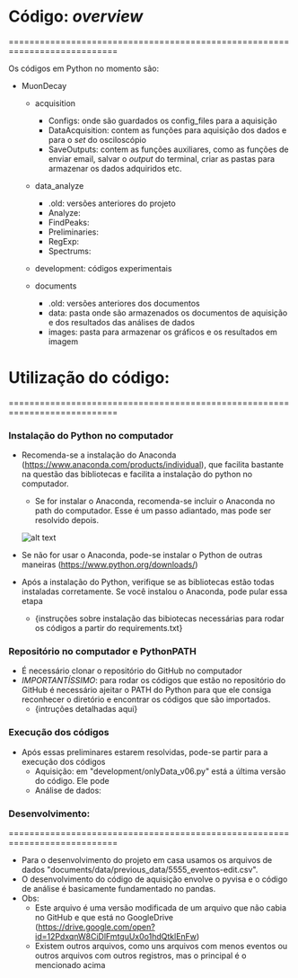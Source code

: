 # Código: _overview_ 
===========================================================================

Os códigos em Python no momento são:

- MuonDecay
	 - acquisition
		- Configs: onde são guardados os config_files para a aquisição
		- DataAcquisition: contem as funções para aquisição dos dados e para o _set_ do osciloscópio
		- SaveOutputs: contem as funções auxiliares, como as funções de enviar email, salvar o _output_ do terminal, criar as pastas para armazenar os dados adquiridos etc.

	 - data_analyze
		- .old: versões anteriores do projeto
		- Analyze: 
		- FindPeaks:   
		- Preliminaries: 
		- RegExp: 
		- Spectrums: 

	 - development: códigos experimentais	

	 - documents
		- .old: versões anteriores dos documentos
		- data: pasta onde são armazenados os documentos de aquisição e dos resultados das análises de dados
		- images: pasta para armazenar os gráficos e os resultados em imagem




# Utilização do código: 
===========================================================================
 

### Instalação do Python no computador

 - Recomenda-se a instalação do Anaconda (https://www.anaconda.com/products/individual), que facilita bastante na questão das bibliotecas e facilita a instalação do python no computador.
 	- Se for instalar o Anaconda, recomenda-se incluir o Anaconda no path do computador. Esse é um passo adiantado, mas pode ser resolvido depois.
 	
 	![alt text](https://fgnt.github.io/python_crashkurs_doc/_images/path.png)
 
 - Se não for usar o Anaconda, pode-se instalar o Python de outras maneiras (https://www.python.org/downloads/)
 - Após a instalação do Python, verifique se as bibliotecas estão todas instaladas corretamente. Se você instalou o Anaconda, pode pular essa etapa
 	- {instruções sobre instalação das bibiotecas necessárias para rodar os códigos a partir do requirements.txt}




### Repositório no computador e PythonPATH

 - É necessário clonar o repositório do GitHub no computador
 - *IMPORTANTÍSSIMO*: para rodar os códigos que estão no repositório do GitHub é necessário ajeitar o PATH do Python para que ele consiga reconhecer o diretório e encontrar os códigos que são importados. 
 	- {intruções detalhadas aqui}
 
 
 
### Execução dos códigos

 - Após essas preliminares estarem resolvidas, pode-se partir para a execução dos códigos
 	- Aquisição: em "development/onlyData_v06.py" está a última versão do código. Ele pode 
 	- Análise de dados: 




### Desenvolvimento:
===========================================================================
 - Para o desenvolvimento do projeto em casa usamos os arquivos de dados "documents/data/previous_data/5555_eventos-edit.csv".
 - O desenvolvimento do código de aquisição envolve o pyvisa e o código de análise é basicamente fundamentado no pandas.
 - Obs:
 	- Este arquivo é uma versão modificada de um arquivo que não cabia no GitHub e que está no GoogleDrive (https://drive.google.com/open?id=12PdxqnW8CiDlFmtguUx0o1hdQtklEnFw)
 	- Existem outros arquivos, como uns arquivos com menos eventos ou outros arquivos com outros registros, mas o principal é o mencionado acima
 
